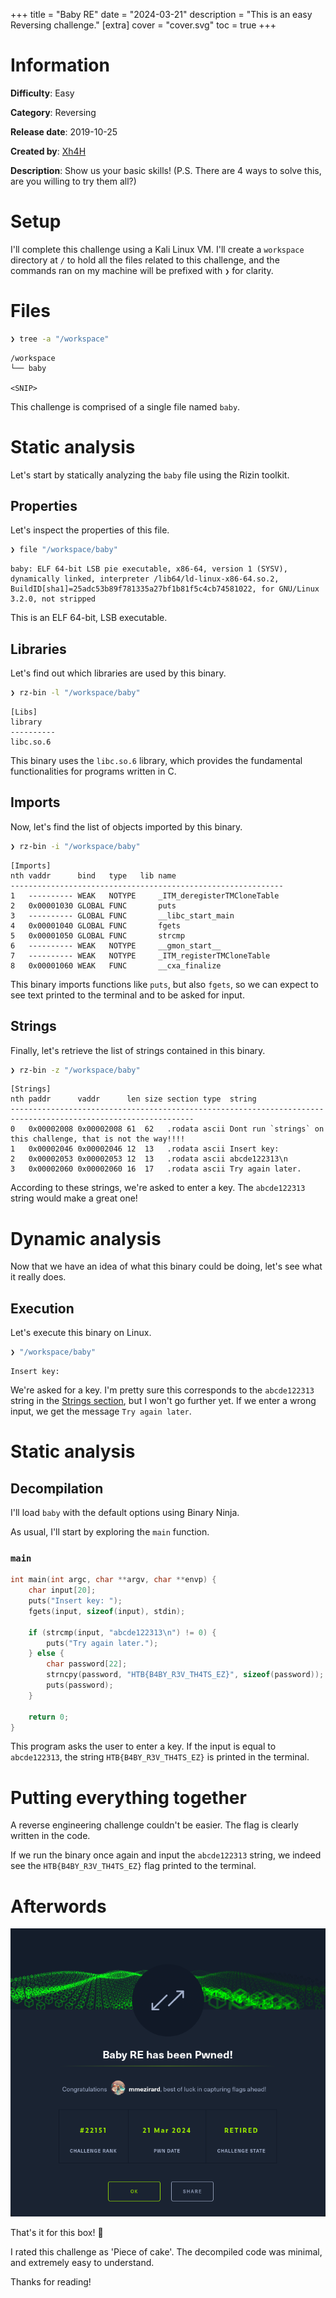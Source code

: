 +++
title = "Baby RE"
date = "2024-03-21"
description = "This is an easy Reversing challenge."
[extra]
cover = "cover.svg"
toc = true
+++

# Information

**Difficulty**: Easy

**Category**: Reversing

**Release date**: 2019-10-25

**Created by**: [Xh4H](https://app.hackthebox.com/users/21439)

**Description**: Show us your basic skills! (P.S. There are 4 ways to solve
this, are you willing to try them all?)

# Setup

I'll complete this challenge using a Kali Linux VM. I'll create a `workspace`
directory at `/` to hold all the files related to this challenge, and the
commands ran on my machine will be prefixed with `❯` for clarity.

# Files

```sh
❯ tree -a "/workspace"
```

```
/workspace
└── baby

<SNIP>
```

This challenge is comprised of a single file named `baby`.

# Static analysis

Let's start by statically analyzing the `baby` file using the Rizin toolkit.

## Properties

Let's inspect the properties of this file.

```sh
❯ file "/workspace/baby"
```

```
baby: ELF 64-bit LSB pie executable, x86-64, version 1 (SYSV), dynamically linked, interpreter /lib64/ld-linux-x86-64.so.2, BuildID[sha1]=25adc53b89f781335a27bf1b81f5c4cb74581022, for GNU/Linux 3.2.0, not stripped
```

This is an ELF 64-bit, LSB executable.

## Libraries

Let's find out which libraries are used by this binary.

```sh
❯ rz-bin -l "/workspace/baby"
```

```
[Libs]
library   
----------
libc.so.6
```

This binary uses the `libc.so.6` library, which provides the fundamental
functionalities for programs written in C.

## Imports

Now, let's find the list of objects imported by this binary.

```sh
❯ rz-bin -i "/workspace/baby"
```

```
[Imports]
nth vaddr      bind   type   lib name                        
-------------------------------------------------------------
1   ---------- WEAK   NOTYPE     _ITM_deregisterTMCloneTable
2   0x00001030 GLOBAL FUNC       puts
3   ---------- GLOBAL FUNC       __libc_start_main
4   0x00001040 GLOBAL FUNC       fgets
5   0x00001050 GLOBAL FUNC       strcmp
6   ---------- WEAK   NOTYPE     __gmon_start__
7   ---------- WEAK   NOTYPE     _ITM_registerTMCloneTable
8   0x00001060 WEAK   FUNC       __cxa_finalize
```

This binary imports functions like `puts`, but also `fgets`, so we can expect to
see text printed to the terminal and to be asked for input.

## Strings

Finally, let's retrieve the list of strings contained in this binary.

```sh
❯ rz-bin -z "/workspace/baby"
```

```
[Strings]
nth paddr      vaddr      len size section type  string                                                        
---------------------------------------------------------------------------------------------------------------
0   0x00002008 0x00002008 61  62   .rodata ascii Dont run `strings` on this challenge, that is not the way!!!!
1   0x00002046 0x00002046 12  13   .rodata ascii Insert key: 
2   0x00002053 0x00002053 12  13   .rodata ascii abcde122313\n
3   0x00002060 0x00002060 16  17   .rodata ascii Try again later.
```

According to these strings, we're asked to enter a key. The `abcde122313` string
would make a great one!

# Dynamic analysis

Now that we have an idea of what this binary could be doing, let's see what it
really does.

## Execution

Let's execute this binary on Linux.

```sh
❯ "/workspace/baby"
```

```
Insert key:
```

We're asked for a key. I'm pretty sure this corresponds to the `abcde122313`
string in the [Strings section](#strings), but I won't go further yet. If we
enter a wrong input, we get the message `Try again later`.

# Static analysis

## Decompilation

I'll load `baby` with the default options using Binary Ninja.

As usual, I'll start by exploring the `main` function.

### `main`

```c
int main(int argc, char **argv, char **envp) {
    char input[20];
    puts("Insert key: ");
    fgets(input, sizeof(input), stdin);

    if (strcmp(input, "abcde122313\n") != 0) {
        puts("Try again later.");
    } else {
        char password[22];
        strncpy(password, "HTB{B4BY_R3V_TH4TS_EZ}", sizeof(password));
        puts(password);
    }

    return 0;
}
```

This program asks the user to enter a key. If the input is equal to
`abcde122313`, the string `HTB{B4BY_R3V_TH4TS_EZ}` is printed in the terminal.

# Putting everything together

A reverse engineering challenge couldn't be easier. The flag is clearly written
in the code.

If we run the binary once again and input the `abcde122313` string, we indeed
see the `HTB{B4BY_R3V_TH4TS_EZ}` flag printed to the terminal.

# Afterwords

![Success](success.png)

That's it for this box! 🎉

I rated this challenge as 'Piece of cake'. The decompiled code was minimal, and
extremely easy to understand.

Thanks for reading!
